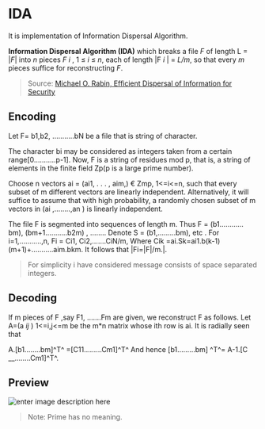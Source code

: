 ﻿# IDA
It is implementation of Information Dispersal Algorithm.

**Information Dispersal Algorithm (IDA)**  which breaks a file _F_ of length L = |_F_| into _n_ pieces _F_  _i_ , 1 ≤ _i_ ≤ _n_, each of length |F _i_ | = _L/m_, so that every _m_ pieces suffice for reconstructing _F_.
>Source: [Michael O. Rabin, Efficient Dispersal of Information for Security](https://link.springer.com/chapter/10.1007/978-1-4612-3352-7_32)

## Encoding
Let F= b1,b2, ………..bN be a file that is string of character. 

The character bi may be considered as integers taken from a certain range[0………..p-1]. Now, F is a string of residues mod p, that is, a string of elements in the finite field Zp(p is a large prime number).

Choose n vectors ai = (ai1, . . . , aim,) € Zmp, 1<=i<=n, such that every subset of m different vectors are linearly independent. Alternatively, it will suffice to assume that with high probability, a randomly chosen subset of m vectors in (ai ,……..,an ) is linearly independent.

The file F is segmented into sequences of length m. Thus
F = (b1…………bm), (bm+1………..b2m) , ……..
Denote S = (b1,………bm), etc . For i=1,………..,n,
Fi = Ci1, Ci2,…….CiN/m,
Where Cik =ai.Sk=ai1.b(k-1)(m+1)+………..aim.bkm.
It follows that |Fi=|F|/m.|.

>For simplicity i have considered message consists of space separated integers.
## Decoding
If m pieces of F ,say F1, …….Fm are given, we reconstruct F as follows. Let A=(a _ij_ ) 1<=i,j<=m be the m*n matrix whose ith row is ai. It is radially seen that

A.[b1……..bm]^T^ =[C11………Cm1]^T^
And hence [b1………bm] ^T^= A-1.[C __……..Cm1]^T^.

## Preview

![enter image description here](https://lh3.googleusercontent.com/1nIa3sa0yYRTebJImKKsth-ZS1ODGzHOe4I5g9AF_IddPm5yhX9RSHqpWY2_zPavlEOi1JPUQ6_1)
>Note: Prime has no meaning.

